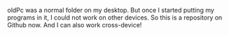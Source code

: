 oldPc was a normal folder on my desktop. But once I started putting my programs in it, I could not work on other devices. So this is a repository on Github now. And I can also work cross-device!
